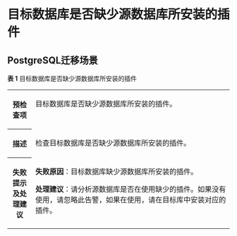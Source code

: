 # 目标数据库是否缺少源数据库所安装的插件<a name="drs_11_0041"></a>

## PostgreSQL迁移场景<a name="section1656311500463"></a>

**表 1**  目标数据库是否缺少源数据库所安装的插件

<a name="table57239365509"></a>
<table><tbody><tr id="row2073863610508"><th class="firstcol" valign="top" width="11%" id="mcps1.2.3.1.1"><p id="p47381636175010"><a name="p47381636175010"></a><a name="p47381636175010"></a><strong id="b167385369501"><a name="b167385369501"></a><a name="b167385369501"></a>预检查项</strong></p>
</th>
<td class="cellrowborder" valign="top" width="89%" headers="mcps1.2.3.1.1 "><p id="p157381536205019"><a name="p157381536205019"></a><a name="p157381536205019"></a>目标数据库是否缺少源数据库所安装的插件。</p>
</td>
</tr>
<tr id="row17738103619501"><th class="firstcol" valign="top" width="11%" id="mcps1.2.3.2.1"><p id="p8753436175017"><a name="p8753436175017"></a><a name="p8753436175017"></a><strong id="b8753183685020"><a name="b8753183685020"></a><a name="b8753183685020"></a>描述</strong></p>
</th>
<td class="cellrowborder" valign="top" width="89%" headers="mcps1.2.3.2.1 "><p id="p1375333611501"><a name="p1375333611501"></a><a name="p1375333611501"></a>检查目标数据库是否缺少源数据库所安装的插件。</p>
</td>
</tr>
<tr id="row975343616508"><th class="firstcol" valign="top" width="11%" id="mcps1.2.3.3.1"><p id="p3753636145017"><a name="p3753636145017"></a><a name="p3753636145017"></a><strong id="b1676910364503"><a name="b1676910364503"></a><a name="b1676910364503"></a>失败提示及<strong id="b117671048113514"><a name="b117671048113514"></a><a name="b117671048113514"></a>处理建议</strong></strong></p>
</th>
<td class="cellrowborder" valign="top" width="89%" headers="mcps1.2.3.3.1 "><p id="p12975164145219"><a name="p12975164145219"></a><a name="p12975164145219"></a><strong id="b1513194819015"><a name="b1513194819015"></a><a name="b1513194819015"></a>失败原因</strong>：目标数据库缺少源数据库所安装的插件。</p>
<p id="p720010501105"><a name="p720010501105"></a><a name="p720010501105"></a><strong id="b1033811474019"><a name="b1033811474019"></a><a name="b1033811474019"></a>处理建议</strong>：请分析源数据库是否在使用缺少的插件。如果没有使用，请忽略此告警，如果在使用，请在目标库中安装对应的插件。</p>
</td>
</tr>
</tbody>
</table>

